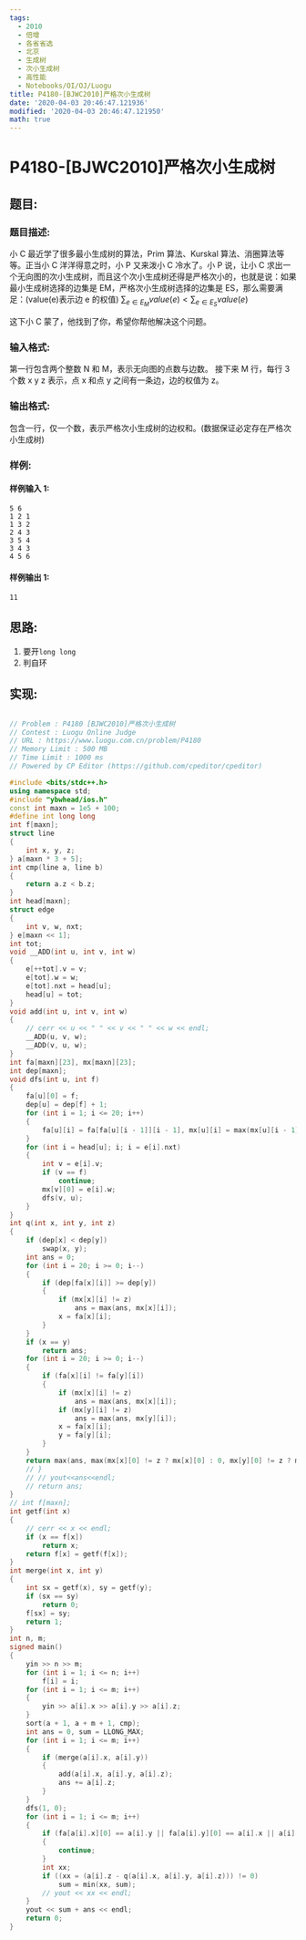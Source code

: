 ```yaml
---
tags:
  - 2010
  - 倍增
  - 各省省选
  - 北京
  - 生成树
  - 次小生成树
  - 高性能
  - Notebooks/OI/OJ/Luogu
title: P4180-[BJWC2010]严格次小生成树
date: '2020-04-03 20:46:47.121936'
modified: '2020-04-03 20:46:47.121950'
math: true
---
```


# P4180-[BJWC2010]严格次小生成树

## 题目:

### 题目描述:

小 C 最近学了很多最小生成树的算法，Prim 算法、Kurskal 算法、消圈算法等等。正当小 C 洋洋得意之时，小 P 又来泼小 C 冷水了。小 P 说，让小 C 求出一个无向图的次小生成树，而且这个次小生成树还得是严格次小的，也就是说：如果最小生成树选择的边集是 EM，严格次小生成树选择的边集是 ES，那么需要满足：(value(e)表示边 e 的权值) $\sum_{e \in E_M}value(e)<\sum_{e \in E_S}value(e)$

这下小 C 蒙了，他找到了你，希望你帮他解决这个问题。

### 输入格式:

第一行包含两个整数 N 和 M，表示无向图的点数与边数。 接下来 M 行，每行 3 个数 x y z 表示，点 x 和点 y 之间有一条边，边的权值为 z。

### 输出格式:

包含一行，仅一个数，表示严格次小生成树的边权和。(数据保证必定存在严格次小生成树)

### 样例:

#### 样例输入 1:

```
5 6
1 2 1
1 3 2
2 4 3
3 5 4
3 4 3
4 5 6
```

#### 样例输出 1:

```
11
```

## 思路:

1. 要开`long long`
2. 判自环

## 实现:

```cpp

// Problem : P4180 [BJWC2010]严格次小生成树
// Contest : Luogu Online Judge
// URL : https://www.luogu.com.cn/problem/P4180
// Memory Limit : 500 MB
// Time Limit : 1000 ms
// Powered by CP Editor (https://github.com/cpeditor/cpeditor)

#include <bits/stdc++.h>
using namespace std;
#include "ybwhead/ios.h"
const int maxn = 1e5 + 100;
#define int long long
int f[maxn];
struct line
{
    int x, y, z;
} a[maxn * 3 + 5];
int cmp(line a, line b)
{
    return a.z < b.z;
}
int head[maxn];
struct edge
{
    int v, w, nxt;
} e[maxn << 1];
int tot;
void __ADD(int u, int v, int w)
{
    e[++tot].v = v;
    e[tot].w = w;
    e[tot].nxt = head[u];
    head[u] = tot;
}
void add(int u, int v, int w)
{
    // cerr << u << " " << v << " " << w << endl;
    __ADD(u, v, w);
    __ADD(v, u, w);
}
int fa[maxn][23], mx[maxn][23];
int dep[maxn];
void dfs(int u, int f)
{
    fa[u][0] = f;
    dep[u] = dep[f] + 1;
    for (int i = 1; i <= 20; i++)
    {
        fa[u][i] = fa[fa[u][i - 1]][i - 1], mx[u][i] = max(mx[u][i - 1], mx[fa[u][i - 1]][i - 1]);
    }
    for (int i = head[u]; i; i = e[i].nxt)
    {
        int v = e[i].v;
        if (v == f)
            continue;
        mx[v][0] = e[i].w;
        dfs(v, u);
    }
}
int q(int x, int y, int z)
{
    if (dep[x] < dep[y])
        swap(x, y);
    int ans = 0;
    for (int i = 20; i >= 0; i--)
    {
        if (dep[fa[x][i]] >= dep[y])
        {
            if (mx[x][i] != z)
                ans = max(ans, mx[x][i]);
            x = fa[x][i];
        }
    }
    if (x == y)
        return ans;
    for (int i = 20; i >= 0; i--)
    {
        if (fa[x][i] != fa[y][i])
        {
            if (mx[x][i] != z)
                ans = max(ans, mx[x][i]);
            if (mx[y][i] != z)
                ans = max(ans, mx[y][i]);
            x = fa[x][i];
            y = fa[y][i];
        }
    }
    return max(ans, max(mx[x][0] != z ? mx[x][0] : 0, mx[y][0] != z ? mx[y][0] : 0));
    // }
    // // yout<<ans<<endl;
    // return ans;
}
// int f[maxn];
int getf(int x)
{
    // cerr << x << endl;
    if (x == f[x])
        return x;
    return f[x] = getf(f[x]);
}
int merge(int x, int y)
{
    int sx = getf(x), sy = getf(y);
    if (sx == sy)
        return 0;
    f[sx] = sy;
    return 1;
}
int n, m;
signed main()
{
    yin >> n >> m;
    for (int i = 1; i <= n; i++)
        f[i] = i;
    for (int i = 1; i <= m; i++)
    {
        yin >> a[i].x >> a[i].y >> a[i].z;
    }
    sort(a + 1, a + m + 1, cmp);
    int ans = 0, sum = LLONG_MAX;
    for (int i = 1; i <= m; i++)
    {
        if (merge(a[i].x, a[i].y))
        {
            add(a[i].x, a[i].y, a[i].z);
            ans += a[i].z;
        }
    }
    dfs(1, 0);
    for (int i = 1; i <= m; i++)
    {
        if (fa[a[i].x][0] == a[i].y || fa[a[i].y][0] == a[i].x || a[i].x == a[i].y)
        {
            continue;
        }
        int xx;
        if ((xx = (a[i].z - q(a[i].x, a[i].y, a[i].z))) != 0)
            sum = min(xx, sum);
        // yout << xx << endl;
    }
    yout << sum + ans << endl;
    return 0;
}
```
